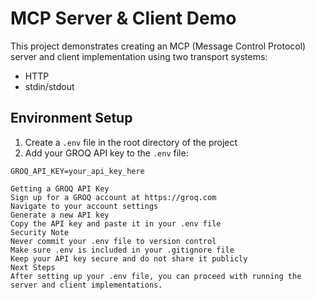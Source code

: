# MCP Server & Client Demo

This project demonstrates creating an MCP (Message Control Protocol) server and client implementation using two transport systems:
- HTTP
- stdin/stdout

## Environment Setup

1. Create a `.env` file in the root directory of the project
2. Add your GROQ API key to the `.env` file:

```env
GROQ_API_KEY=your_api_key_here

Getting a GROQ API Key
Sign up for a GROQ account at https://groq.com
Navigate to your account settings
Generate a new API key
Copy the API key and paste it in your .env file
Security Note
Never commit your .env file to version control
Make sure .env is included in your .gitignore file
Keep your API key secure and do not share it publicly
Next Steps
After setting up your .env file, you can proceed with running the server and client implementations.
